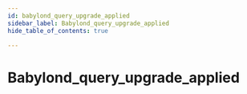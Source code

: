 ```yaml
---
id: babylond_query_upgrade_applied
sidebar_label: Babylond_query_upgrade_applied
hide_table_of_contents: true

---
```


# Babylond_query_upgrade_applied